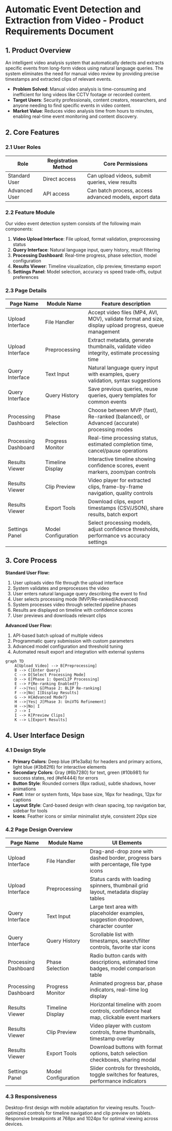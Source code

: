 # Automatic Event Detection and Extraction from Video - Product Requirements Document

## 1. Product Overview

An intelligent video analysis system that automatically detects and extracts specific events from long-form videos using natural language queries. The system eliminates the need for manual video review by providing precise timestamps and extracted clips of relevant events.

- **Problem Solved**: Manual video analysis is time-consuming and inefficient for long videos like CCTV footage or recorded content.
- **Target Users**: Security professionals, content creators, researchers, and anyone needing to find specific events in video content.
- **Market Value**: Reduces video analysis time from hours to minutes, enabling real-time event monitoring and content discovery.

## 2. Core Features

### 2.1 User Roles

| Role | Registration Method | Core Permissions |
|------|---------------------|------------------|
| Standard User | Direct access | Can upload videos, submit queries, view results |
| Advanced User | API access | Can batch process, access advanced models, export data |

### 2.2 Feature Module

Our video event detection system consists of the following main components:

1. **Video Upload Interface**: File upload, format validation, preprocessing status
2. **Query Interface**: Natural language input, query history, result filtering
3. **Processing Dashboard**: Real-time progress, phase selection, model configuration
4. **Results Viewer**: Timeline visualization, clip preview, timestamp export
5. **Settings Panel**: Model selection, accuracy vs speed trade-offs, output preferences

### 2.3 Page Details

| Page Name | Module Name | Feature description |
|-----------|-------------|---------------------|
| Upload Interface | File Handler | Accept video files (MP4, AVI, MOV), validate format and size, display upload progress, queue management |
| Upload Interface | Preprocessing | Extract metadata, generate thumbnails, validate video integrity, estimate processing time |
| Query Interface | Text Input | Natural language query input with examples, query validation, syntax suggestions |
| Query Interface | Query History | Save previous queries, reuse queries, query templates for common events |
| Processing Dashboard | Phase Selection | Choose between MVP (fast), Re-ranked (balanced), or Advanced (accurate) processing modes |
| Processing Dashboard | Progress Monitor | Real-time processing status, estimated completion time, cancel/pause operations |
| Results Viewer | Timeline Display | Interactive timeline showing confidence scores, event markers, zoom/pan controls |
| Results Viewer | Clip Preview | Video player for extracted clips, frame-by-frame navigation, quality controls |
| Results Viewer | Export Tools | Download clips, export timestamps (CSV/JSON), share results, batch export |
| Settings Panel | Model Configuration | Select processing models, adjust confidence thresholds, performance vs accuracy settings |

## 3. Core Process

**Standard User Flow:**
1. User uploads video file through the upload interface
2. System validates and preprocesses the video
3. User enters natural language query describing the event to find
4. User selects processing mode (MVP/Re-ranked/Advanced)
5. System processes video through selected pipeline phases
6. Results are displayed on timeline with confidence scores
7. User previews and downloads relevant clips

**Advanced User Flow:**
1. API-based batch upload of multiple videos
2. Programmatic query submission with custom parameters
3. Advanced model configuration and threshold tuning
4. Automated result export and integration with external systems

```mermaid
graph TD
    A[Upload Video] --> B[Preprocessing]
    B --> C[Enter Query]
    C --> D[Select Processing Mode]
    D --> E[Phase 1: OpenCLIP Processing]
    E --> F{Re-ranking Enabled?}
    F -->|Yes| G[Phase 2: BLIP Re-ranking]
    F -->|No| I[Display Results]
    G --> H{Advanced Mode?}
    H -->|Yes| J[Phase 3: UniVTG Refinement]
    H -->|No| I
    J --> I
    I --> K[Preview Clips]
    K --> L[Export Results]
```

## 4. User Interface Design

### 4.1 Design Style

- **Primary Colors**: Deep blue (#1e3a8a) for headers and primary actions, light blue (#3b82f6) for interactive elements
- **Secondary Colors**: Gray (#6b7280) for text, green (#10b981) for success states, red (#ef4444) for errors
- **Button Style**: Rounded corners (8px radius), subtle shadows, hover animations
- **Font**: Inter or system fonts, 14px base size, 16px for headings, 12px for captions
- **Layout Style**: Card-based design with clean spacing, top navigation bar, sidebar for tools
- **Icons**: Feather icons or similar minimalist style, consistent 20px size

### 4.2 Page Design Overview

| Page Name | Module Name | UI Elements |
|-----------|-------------|-------------|
| Upload Interface | File Handler | Drag-and-drop zone with dashed border, progress bars with percentage, file type icons |
| Upload Interface | Preprocessing | Status cards with loading spinners, thumbnail grid layout, metadata display tables |
| Query Interface | Text Input | Large text area with placeholder examples, suggestion dropdown, character counter |
| Query Interface | Query History | Scrollable list with timestamps, search/filter controls, favorite star icons |
| Processing Dashboard | Phase Selection | Radio button cards with descriptions, estimated time badges, model comparison table |
| Processing Dashboard | Progress Monitor | Animated progress bar, phase indicators, real-time log display |
| Results Viewer | Timeline Display | Horizontal timeline with zoom controls, confidence heat map, clickable event markers |
| Results Viewer | Clip Preview | Video player with custom controls, frame thumbnails, timestamp overlay |
| Results Viewer | Export Tools | Download buttons with format options, batch selection checkboxes, sharing modal |
| Settings Panel | Model Configuration | Slider controls for thresholds, toggle switches for features, performance indicators |

### 4.3 Responsiveness

Desktop-first design with mobile adaptation for viewing results. Touch-optimized controls for timeline navigation and clip preview on tablets. Responsive breakpoints at 768px and 1024px for optimal viewing across devices.